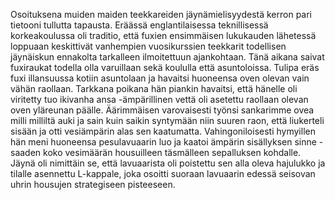 Osoituksena muiden maiden teekkareiden jäynämielisyydestä kerron pari tietooni tullutta
tapausta. Eräässä englantilaisessa teknillisessä korkeakoulussa oli traditio, että fuxien ensimmäisen
lukukauden lähetessä loppuaan keskittivät vanhempien vuosikurssien teekkarit todellisen
jäynäiskun ennakolta tarkalleen ilmoitettuun ajankohtaan. Tänä aikana saivat fuxiraukat todella olla 
varuillaan sekä koululla että asuntoloissa. Tulipa eräs fuxi illansuussa kotiin
asuntolaan ja havaitsi huoneensa oven olevan vain vähän raollaan. Tarkkana poikana hän
piankin havaitsi, että hänelle oli viritetty tuo ikivanha ansa -ämpärillinen vettä oli asetettu
raollaan olevan oven yläreunan päälle. Äärimmäisen varovaisesti työnsi sankarimme ovea
milli milliltä auki ja sain kuin saikin syntymään niin suuren raon, että liukerteli sisään ja otti
vesiämpärin alas sen kaatumatta. Vahingoniloisesti hymyillen hän meni huoneensa
pesulavuaarin luo ja kaatoi ämpärin sisällyksen sinne -saaden koko vesimäärän housuilleen
täsmälleen sepalluksen kohdalle. Jäynä oli nimittäin se, että lavuaarista oli poistettu sen alla
oleva hajulukko ja tilalle asennettu L-kappale, joka osoitti suoraan lavuaarin edessä seisovan
uhrin housujen strategiseen pisteeseen.